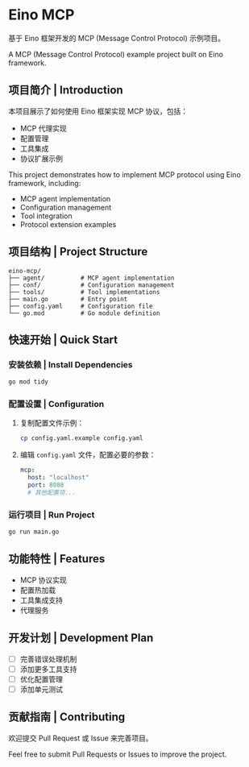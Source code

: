 # Eino MCP

基于 Eino 框架开发的 MCP (Message Control Protocol) 示例项目。

A MCP (Message Control Protocol) example project built on Eino framework.

## 项目简介 | Introduction

本项目展示了如何使用 Eino 框架实现 MCP 协议，包括：
- MCP 代理实现
- 配置管理
- 工具集成
- 协议扩展示例

This project demonstrates how to implement MCP protocol using Eino framework, including:
- MCP agent implementation
- Configuration management
- Tool integration
- Protocol extension examples

## 项目结构 | Project Structure

```
eino-mcp/
├── agent/          # MCP agent implementation
├── conf/           # Configuration management
├── tools/          # Tool implementations
├── main.go         # Entry point
├── config.yaml     # Configuration file
└── go.mod          # Go module definition
```

## 快速开始 | Quick Start

### 安装依赖 | Install Dependencies

```bash
go mod tidy
```

### 配置设置 | Configuration

1. 复制配置文件示例：
   ```bash
   cp config.yaml.example config.yaml
   ```

2. 编辑 `config.yaml` 文件，配置必要的参数：
   ```yaml
   mcp:
     host: "localhost"
     port: 8080
     # 其他配置项...
   ```

### 运行项目 | Run Project

```bash
go run main.go
```

## 功能特性 | Features

- MCP 协议实现
- 配置热加载
- 工具集成支持
- 代理服务

## 开发计划 | Development Plan

- [ ] 完善错误处理机制
- [ ] 添加更多工具支持
- [ ] 优化配置管理
- [ ] 添加单元测试

## 贡献指南 | Contributing

欢迎提交 Pull Request 或 Issue 来完善项目。

Feel free to submit Pull Requests or Issues to improve the project. 